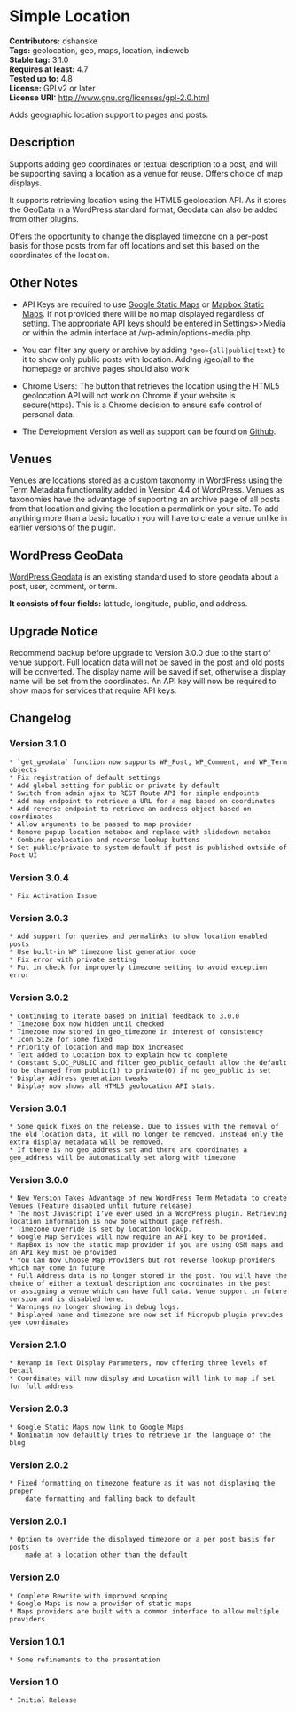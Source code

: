 # Simple Location #
**Contributors:** dshanske  
**Tags:** geolocation, geo, maps, location, indieweb  
**Stable tag:** 3.1.0  
**Requires at least:** 4.7  
**Tested up to:** 4.8  
**License:** GPLv2 or later  
**License URI:** http://www.gnu.org/licenses/gpl-2.0.html  

Adds geographic location support to pages and posts.

## Description ##

Supports adding geo coordinates or textual description to a post, and will be supporting saving a location as a venue for reuse. Offers choice of map displays.

It supports retrieving location using the HTML5 geolocation API. As it stores the GeoData in a 
WordPress standard format, Geodata can also be added from other plugins.

Offers the opportunity to change the displayed timezone on a per-post basis for those posts from far off locations and set this based on the coordinates of the location.

## Other Notes ##

* API Keys are required to use [Google Static Maps](https://developers.google.com/maps/documentation/javascript/get-api-key) or [Mapbox Static Maps](https://www.mapbox.com/help/create-api-access-token/). 
If not provided there will be no map displayed regardless of setting. The appropriate API keys should be entered in Settings>>Media or within the admin interface at /wp-admin/options-media.php.

* You can filter any query or archive by adding `?geo={all|public|text}` to it to show only public posts with location. Adding /geo/all to the homepage or archive pages should also work

* Chrome Users: The button that retrieves the location using the HTML5 geolocation API will not work on Chrome if your website is secure(https). This is a Chrome decision to ensure safe control of personal
data.

* The Development Version as well as support can be found on [Github](https://github.com/dshanske/simple-location).

## Venues ##

Venues are locations stored as a custom taxonomy in WordPress using the Term Metadata functionality added in Version 4.4 of WordPress. Venues as taxonomies
have the advantage of supporting an archive page of all posts from that location and giving the location a permalink on your site. To add anything more than a basic location you will have to create a venue unlike in earlier versions of the plugin.

## WordPress GeoData ##

[WordPress Geodata](http://codex.wordpress.org/Geodata) is an existing standard
used to store geodata about a post, user, comment, or term.

**It consists of four fields:** latitude, longitude, public, and address.  

## Upgrade Notice ##

Recommend backup before upgrade to Version 3.0.0 due to the start of venue support. Full location data will not be saved in the post and old posts will be converted. The display name will be saved if set, otherwise a display name will be set from the coordinates. An API key
will now be required to show maps for services that require API keys.

## Changelog ##

### Version 3.1.0 ###
	* `get_geodata` function now supports WP_Post, WP_Comment, and WP_Term objects
	* Fix registration of default settings
	* Add global setting for public or private by default
	* Switch from admin ajax to REST Route API for simple endpoints
	* Add map endpoint to retrieve a URL for a map based on coordinates
	* Add reverse endpoint to retrieve an address object based on coordinates
	* Allow arguments to be passed to map provider
	* Remove popup location metabox and replace with slidedown metabox
	* Combine geolocation and reverse lookup buttons
	* Set public/private to system default if post is published outside of Post UI

### Version 3.0.4 ###
	* Fix Activation Issue
### Version 3.0.3 ###
	* Add support for queries and permalinks to show location enabled posts
	* Use built-in WP timezone list generation code
	* Fix error with private setting
	* Put in check for improperly timezone setting to avoid exception error

### Version 3.0.2 ###
	* Continuing to iterate based on initial feedback to 3.0.0
	* Timezone box now hidden until checked
	* Timezone now stored in geo_timezone in interest of consistency
	* Icon Size for some fixed
	* Priority of location and map box increased
	* Text added to Location box to explain how to complete
	* Constant SLOC_PUBLIC and filter geo_public_default allow the default to be changed from public(1) to private(0) if no geo_public is set
	* Display Address generation tweaks
	* Display now shows all HTML5 geolocation API stats.

### Version 3.0.1 ###
	* Some quick fixes on the release. Due to issues with the removal of the old location data, it will no longer be removed. Instead only the extra display metadata will be removed.
	* If there is no geo_address set and there are coordinates a geo_address will be automatically set along with timezone
	

### Version 3.0.0 ###
	* New Version Takes Advantage of new WordPress Term Metadata to create Venues (Feature disabled until future release)
	* The most Javascript I've ever used in a WordPress plugin. Retrieving location information is now done without page refresh.
	* Timezone Override is set by location lookup.
	* Google Map Services will now require an API key to be provided.
	* MapBox is now the static map provider if you are using OSM maps and an API key must be provided
	* You Can Now Choose Map Providers but not reverse lookup providers which may come in future
	* Full Address data is no longer stored in the post. You will have the choice of either a textual description and coordinates in the post
	or assigning a venue which can have full data. Venue support in future version and is disabled here.
	* Warnings no longer showing in debug logs.
	* Displayed name and timezone are now set if Micropub plugin provides geo coordinates


### Version 2.1.0 ###
	* Revamp in Text Display Parameters, now offering three levels of Detail
	* Coordinates will now display and Location will link to map if set for full address

### Version 2.0.3 ###
	* Google Static Maps now link to Google Maps
	* Nominatim now defaultly tries to retrieve in the language of the blog

### Version 2.0.2 ###
	* Fixed formatting on timezone feature as it was not displaying the proper
		date formatting and falling back to default

### Version 2.0.1 ###
	* Option to override the displayed timezone on a per post basis for posts
		made at a location other than the default

### Version 2.0 ###
	* Complete Rewrite with improved scoping
	* Google Maps is now a provider of static maps
	* Maps providers are built with a common interface to allow multiple providers

### Version 1.0.1 ###
	* Some refinements to the presentation

### Version 1.0 ###
	* Initial Release


